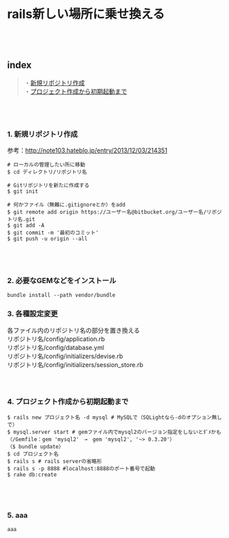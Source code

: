 
# rails新しい場所に乗せ換える

　  
　  
## index
> ・<a href="#anc_1">新規リポジトリ作成</a>  
 ・<a href="#anc_2">プロジェクト作成から初期起動まで</a>  

　  
　  
<a id="anc_1"></a>
### 1. 新規リポジトリ作成
参考：http://note103.hateblo.jp/entry/2013/12/03/214351  
```erb
# ローカルの管理したい所に移動
$ cd ディレクトリ/リポジトリ名

# Gitリポジトリを新たに作成する
$ git init

# 何かファイル（無難に.gitignoreとか）をadd
$ git remote add origin https://ユーザー名@bitbucket.org/ユーザー名/リポジトリ名.git
$ git add -A
$ git commit -m '最初のコミット'
$ git push -u origin --all
```
　  
　  
<a id="anc_2"></a>
### 2. 必要なGEMなどをインストール
```
bundle install --path vendor/bundle
```

<a id="anc_3"></a>
### 3. 各種設定変更
各ファイル内のリポジトリ名の部分を置き換える  
リポジトリ名/config/application.rb  
リポジトリ名/config/database.yml  
リポジトリ名/config/initializers/devise.rb  
リポジトリ名/config/initializers/session_store.rb  
　  
　  
<a id="anc_4"></a>
### 4. プロジェクト作成から初期起動まで
```
$ rails new プロジェクト名 -d mysql # MySQLで（SQLightなら-dのオプション無しで）
$ mysql.server start # gemファイル内でmysql2のバージョン指定をしないとﾀﾞﾒかも
（/Gemfile：gem 'mysql2'　→　gem 'mysql2', '~> 0.3.20'）
（$ bundle update）
$ cd プロジェクト名
$ rails s # rails serverの省略形
$ rails s -p 8888 #localhost:8888のポート番号で起動
$ rake db:create
```
　  
　  
<a id="anc_5"></a>
### 5. aaa
```erb
aaa
```


